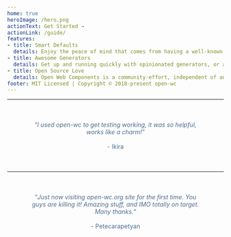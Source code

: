 ```yaml
---
home: true
heroImage: /hero.png
actionText: Get Started →
actionLink: /guide/
features:
- title: Smart Defaults
  details: Enjoy the peace of mind that comes from having a well-known default solution for almost everything. From linting to testing to demos to publishing - have the full experience.
- title: Awesome Generators
  details: Get up and running quickly with opinionated generators, or add recommended tools to existing projects. Our comprehensive fleet of generators have got you covered.
- title: Open Source Love
  details: Open Web Components is a community-effort, independent of any framework or company. We use mostly open-source tools and services. 
footer: MIT Licensed | Copyright © 2018-present open-wc
---
```

<hr>
<p align="center" style="margin: 50px; color: #4e6e8e;">
	<q><i>I used open-wc to get testing working, it was so helpful, works like a charm!</i></q>
	<br><br> - Ikira
</p>
<hr>
<p align="center" style="margin: 50px; color: #4e6e8e;">
	<q><i>Just now visiting open-wc.org site for the first time. You guys are killing it! Amazing stuff, and IMO totally on target. Many thanks.</i></q>
	<br><br> - Petecarapetyan
</p>
